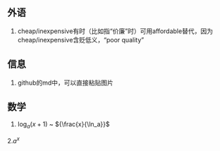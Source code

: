 ## 外语

1. cheap/inexpensive有时（比如指“价廉”时）可用affordable替代，因为cheap/inexpensive含贬低义，“poor quality”

## 信息

1. github的md中，可以直接粘贴图片

## 数学

1. $\log_a(x+1)$ ~
${\frac{x}{\ln_a}}$

2.$a^x$


